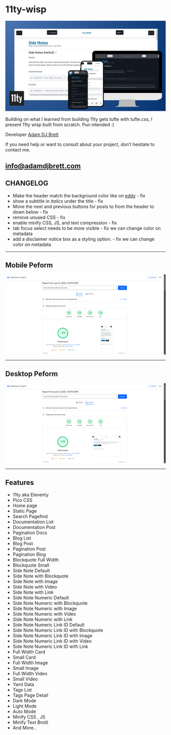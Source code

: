 # 11ty-wisp

![11ty-wisp](11ty-wisp.jpg)

Building on what I learned from building 11ty gets tufte with tufte.css, I present 11ty wisp built from scratch.
Pun intended :)

Developer [Adam DJ Brett](https://adamdjbrett.com)

If you need help or want to consult about your project, don’t hesitate to contact me.

[info@adamdjbrett.com](mailto:info@adamdjbrett.com)
----
## CHANGELOG
* Make the header match the background color like on [eddy](https://eddy.000000076.xyz/) - fix
* show a subtitle in *italics* under the title - fix
* Move the next and previous buttons for posts to from the header to down below - fix
* remove unused CSS - fix
* enable minify CSS, JS, and text compression - fix
* tab focus select needs to be more visible - fix we can change color on metadata
* add a disclaimer notice box as a styling option. - fix we can change color on metadata

----

## Mobile Peform

![Mobile](mobile.png)

---

## Desktop Peform

![Desktop](desktop.png)

---

## Features
+ 11ty aka Eleventy
+ Pico CSS
+ Home page
+ Static Page
+ Search Pagefind
+ Documentation List
+ Documentation Post
+ Pagination Docs
+ Blog List
+ Blog Post
+ Pagination Post
+ Pagination Blog
+ Blockquote Full Width
+ Blockquote Small
+ Side Note Default
+ Side Note with Blockquote
+ Side Note with Image
+ Side Note with Video
+ Side Note with Link
+ Side Note Numeric Default
+ Side Note Numeric with Blockquote
+ Side Note Numeric with Image
+ Side Note Numeric with Video
+ Side Note Numeric with Link
+ Side Note Numeric Link ID Default
+ Side Note Numeric Link ID with Blockquote
+ Side Note Numeric Link ID with Image
+ Side Note Numeric Link ID with Video
+ Side Note Numeric Link ID with Link
+ Full Width Card
+ Small Card
+ Full Width Image
+ Small Image
+ Full Width Video
+ Small Video
+ Yaml Data
+ Tags List
+ Tags Page Detail
+ Dark Mode
+ Light Mode
+ Auto Mode
+ Minify CSS , JS
+ Minify Text Brotli
+ And More..

